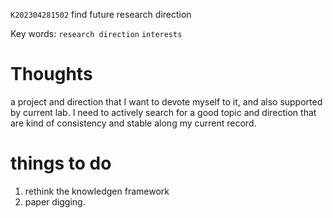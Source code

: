 `K202304281502` find future research direction
 
 Key words: `research direction` `interests` 
 
# Thoughts

a project and direction that I want to devote myself to it, and also supported by current lab.
I need to actively search for a good topic and direction that are kind of consistency and stable along my current record.

# things to do
1. rethink the knowledgen framework
2. paper digging.
